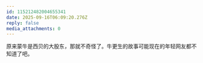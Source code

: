 ```yaml
---
id: 115212482004655341
date: 2025-09-16T06:09:20.276Z
reply: false
media_attachments: 0
---
```


原来蒙牛是西贝的大股东，那就不奇怪了。牛更生的故事可能现在的年轻网友都不知道了吧。

